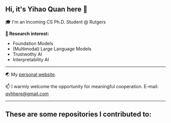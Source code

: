 ## Hi, it's Yihao Quan here 👋
🎓 I'm an Incoming CS Ph.D. Student @ Rutgers

**🧠 Research interest:**
- Foundation Models
- (Multimodal) Large Language Models
- Trustwothy AI
- Interpretability AI
---
🌏 My [personal website](https://itsqyh.github.io/).

📫 I warmly welcome the opportunity for meaningful cooperation. E-mail: qyhhere@gmail.com

---
## These are some repositories I contributed to:


<!--
**itsqyh/itsqyh** is a ✨ _special_ ✨ repository because its `README.md` (this file) appears on your GitHub profile.

Here are some ideas to get you started:

- 🔭 I’m currently working on ...
- 🌱 I’m currently learning ...
- 👯 I’m looking to collaborate on ...
- 🤔 I’m looking for help with ...
- 💬 Ask me about ...
- 📫 How to reach me: ...
- 😄 Pronouns: ...
- ⚡ Fun fact: ...
-->
